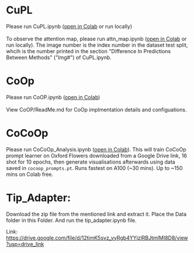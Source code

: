 # CuPL
Please run CuPL.ipynb ([open in Colab](https://colab.research.google.com/github/oz-e/applied-ml/blob/main/CuPL.ipynb) or run locally)<br/><br/>
To observe the attention map, please run attn_map.ipynb ([open in Colab](https://colab.research.google.com/github/oz-e/applied-ml/blob/main/attn_map.ipynb) or run locally). The image number is the index number in the dataset test split, whcih is the number printed in the section "Difference In Predictions Between Methods" ("Img#") of CuPL.ipynb.

# CoOp
Please run CoOP.ipynb ([open in Colab](https://colab.research.google.com/github/oz-e/applied-ml/blob/main/CoOP/CoOP.ipynb))<br/><br/>
View CoOP/ReadMe.md for CoOp implmentation details and configuations.

# CoCoOp

Please run CoCoOp_Analysis.ipynb ([open in Colab](https://colab.research.google.com/github/oz-e/applied-ml/blob/main/CoCoOp_Analysis.ipynb)). This will train CoCoOp prompt learner on Oxford Flowers downloaded from a Google Drive link, 16 shot for 10 epochs, then generate visualisations afterwards using data saved in `cocoop_prompts.pt`. Runs fastest on A100 (~30 mins). Up to ~150 mins on Colab free.

# Tip_Adapter:

Download the zip file from the mentioned link and extract it. Place the Data folder in this Folder. And run the tip_adapter.ipynb file.

Link: https://drive.google.com/file/d/12timK5svz_vyRgb4YYjzlRBJtmIMI8D8/view?usp=drive_link
